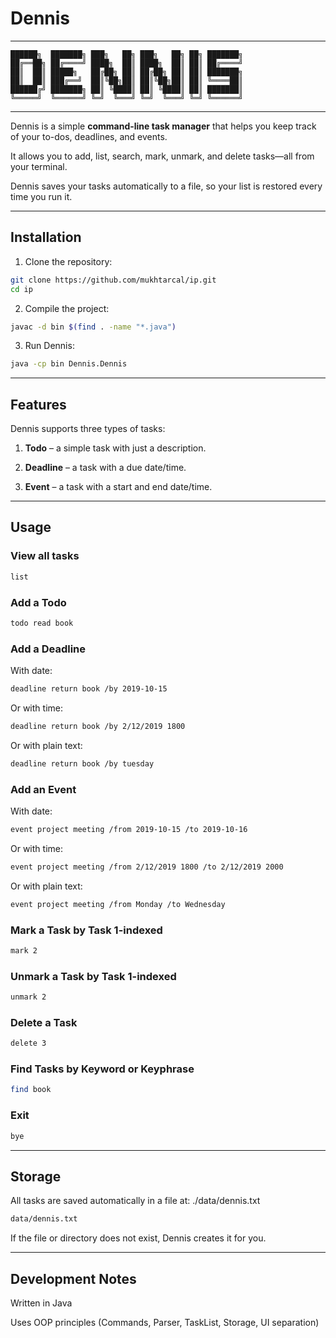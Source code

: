 # Dennis

---

```
██████╗  ███████╗ ███╗   ██╗ ███╗   ██╗ ██╗ ███████╗
██╔══██╗ ██╔════╝ ████╗  ██║ ████╗  ██║ ██║ ██╔════╝
██║  ██║ █████╗   ██╔██╗ ██║ ██╔██╗ ██║ ██║ ███████╗
██║  ██║ ███╔══╝  ██║╚██╗██║ ██║╚██╗██║ ██║ ╚════██║
██████╔╝ ███████╗ ██║ ╚████║ ██║ ╚████║ ██║ ███████║
╚═════╝  ╚══════╝ ╚═╝  ╚═══╝ ╚═╝  ╚═══╝ ╚═╝ ╚══════╝
```

---

Dennis is a simple **command-line task manager** that helps you keep track of your to-dos, deadlines, and events. 

It allows you to add, list, search, mark, unmark, and delete tasks—all from your terminal.  

Dennis saves your tasks automatically to a file, so your list is restored every time you run it.

---

## Installation

1. Clone the repository:

```bash
git clone https://github.com/mukhtarcal/ip.git
cd ip
```

2. Compile the project:

```bash
javac -d bin $(find . -name "*.java")
```

3. Run Dennis:

```bash
java -cp bin Dennis.Dennis
```
---

## Features

Dennis supports three types of tasks:

1. **Todo** – a simple task with just a description.

2. **Deadline** – a task with a due date/time.

3. **Event** – a task with a start and end date/time.

---

## Usage

### View all tasks

```bash
list
```

### Add a Todo

```bash
todo read book
```

### Add a Deadline

With date:
```bash
deadline return book /by 2019-10-15
```

Or with time:

```bash
deadline return book /by 2/12/2019 1800
```

Or with plain text:

```bash
deadline return book /by tuesday
```

### Add an Event

With date:

```bash
event project meeting /from 2019-10-15 /to 2019-10-16
```

Or with time:

```bash
event project meeting /from 2/12/2019 1800 /to 2/12/2019 2000
```

Or with plain text:

```bash
event project meeting /from Monday /to Wednesday
```

### Mark a Task by Task 1-indexed

```bash
mark 2
```

### Unmark a Task by Task 1-indexed
```bash
unmark 2
```

### Delete a Task

```bash
delete 3
```

### Find Tasks by Keyword or Keyphrase

```bash
find book
```

### Exit

```bash
bye
```

---

## Storage
All tasks are saved automatically in a file at: ./data/dennis.txt

```bash
data/dennis.txt
```

If the file or directory does not exist, Dennis creates it for you.

---

## Development Notes

Written in Java

Uses OOP principles (Commands, Parser, TaskList, Storage, UI separation)

